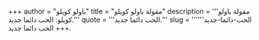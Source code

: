 +++
author = "باولو كويلو"
title = "مقولة باولو كويلو"
description = '''مقولة باولو كويلو: الحب دائما جديد.'''
quote = '''الحب دائما جديد.'''
slug = '''الحب-دائما-جديد'''
+++
الحب دائما جديد.
